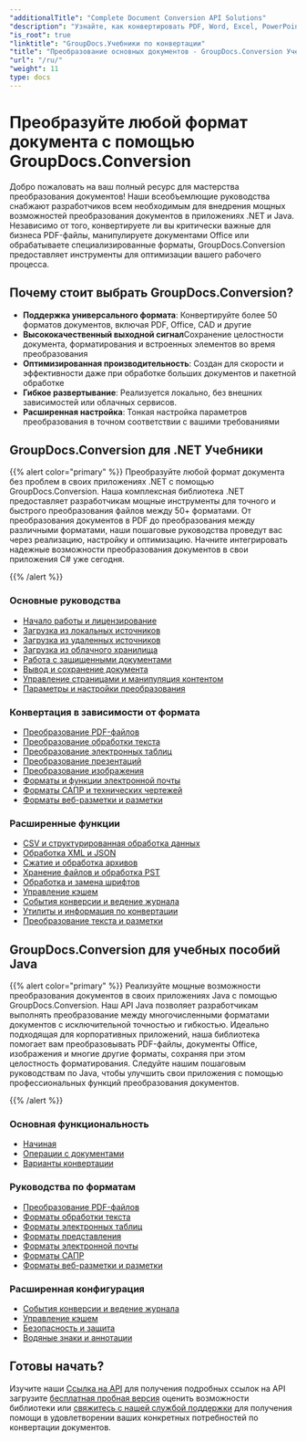 ```yaml
---
"additionalTitle": "Complete Document Conversion API Solutions"
"description": "Узнайте, как конвертировать PDF, Word, Excel, PowerPoint и 50+ форматов с помощью наших пошаговых руководств. Внедрите бесшовное преобразование документов в свои приложения."
"is_root": true
"linktitle": "GroupDocs.Учебники по конвертации"
"title": "Преобразование основных документов - GroupDocs.Conversion Учебники и руководства"
"url": "/ru/"
"weight": 11
type: docs
---
```

# Преобразуйте любой формат документа с помощью GroupDocs.Conversion

Добро пожаловать на ваш полный ресурс для мастерства преобразования документов! Наши всеобъемлющие руководства снабжают разработчиков всем необходимым для внедрения мощных возможностей преобразования документов в приложениях .NET и Java. Независимо от того, конвертируете ли вы критически важные для бизнеса PDF-файлы, манипулируете документами Office или обрабатываете специализированные форматы, GroupDocs.Conversion предоставляет инструменты для оптимизации вашего рабочего процесса.

## Почему стоит выбрать GroupDocs.Conversion?

- **Поддержка универсального формата**: Конвертируйте более 50 форматов документов, включая PDF, Office, CAD и другие
- **Высококачественный выходной сигнал**Сохранение целостности документа, форматирования и встроенных элементов во время преобразования
- **Оптимизированная производительность**: Создан для скорости и эффективности даже при обработке больших документов и пакетной обработке
- **Гибкое развертывание**: Реализуется локально, без внешних зависимостей или облачных сервисов.
- **Расширенная настройка**: Тонкая настройка параметров преобразования в точном соответствии с вашими требованиями

## GroupDocs.Conversion для .NET Учебники

{{% alert color="primary" %}}
Преобразуйте любой формат документа без проблем в своих приложениях .NET с помощью GroupDocs.Conversion. Наша комплексная библиотека .NET предоставляет разработчикам мощные инструменты для точного и быстрого преобразования файлов между 50+ форматами. От преобразования документов в PDF до преобразования между различными форматами, наши пошаговые руководства проведут вас через реализацию, настройку и оптимизацию. Начните интегрировать надежные возможности преобразования документов в свои приложения C# уже сегодня.

{{% /alert %}}

### Основные руководства

- [Начало работы и лицензирование](./net/getting-started-licensing/)
- [Загрузка из локальных источников](./net/loading-from-local-sources/)
- [Загрузка из удаленных источников](./net/loading-from-remote-sources/)
- [Загрузка из облачного хранилища](./net/loading-from-cloud-storage/)
- [Работа с защищенными документами](./net/working-with-secure-documents/)
- [Вывод и сохранение документа](./net/document-output-saving/)
- [Управление страницами и манипуляция контентом](./net/page-management-content-manipulation/)
- [Параметры и настройки преобразования](./net/conversion-options-settings/)

### Конвертация в зависимости от формата

- [Преобразование PDF-файлов](./net/pdf-conversion/)
- [Преобразование обработки текста](./net/word-processing-conversion/)
- [Преобразование электронных таблиц](./net/spreadsheet-conversion/)
- [Преобразование презентаций](./net/presentation-conversion/)
- [Преобразование изображения](./net/image-conversion/)
- [Форматы и функции электронной почты](./net/email-formats-features/)
- [Форматы САПР и технических чертежей](./net/cad-technical-drawing-formats/)
- [Форматы веб-разметки и разметки](./net/web-markup-formats/)

### Расширенные функции

- [CSV и структурированная обработка данных](./net/csv-structured-data-processing/)
- [Обработка XML и JSON](./net/xml-json-processing/)
- [Сжатие и обработка архивов](./net/compression-archive-handling/)
- [Хранение файлов и обработка PST](./net/storage-files-pst-processing/)
- [Обработка и замена шрифтов](./net/font-handling-substitution/)
- [Управление кэшем](./net/cache-management/)
- [События конверсии и ведение журнала](./net/conversion-events-logging/)
- [Утилиты и информация по конвертации](./net/conversion-utilities-information/)
- [Преобразование текста и разметки](./net/text-markup-conversion/)

## GroupDocs.Conversion для учебных пособий Java

{{% alert color="primary" %}}
Реализуйте мощные возможности преобразования документов в своих приложениях Java с помощью GroupDocs.Conversion. Наш API Java позволяет разработчикам выполнять преобразование между многочисленными форматами документов с исключительной точностью и гибкостью. Идеально подходящая для корпоративных приложений, наша библиотека помогает вам преобразовывать PDF-файлы, документы Office, изображения и многие другие форматы, сохраняя при этом целостность форматирования. Следуйте нашим пошаговым руководствам по Java, чтобы улучшить свои приложения с помощью профессиональных функций преобразования документов.

{{% /alert %}}

### Основная функциональность

- [Начиная](./java/getting-started/)
- [Операции с документами](./java/document-operations/)
- [Варианты конвертации](./java/conversion-options/)

### Руководства по форматам

- [Преобразование PDF-файлов](./java/pdf-conversion/)
- [Форматы обработки текста](./java/word-processing-formats/)
- [Форматы электронных таблиц](./java/spreadsheet-formats/)
- [Форматы представления](./java/presentation-formats/)
- [Форматы электронной почты](./java/email-formats/)
- [Форматы САПР](./java/cad-formats/)
- [Форматы веб-разметки и разметки](./java/web-markup-formats/)

### Расширенная конфигурация

- [События конверсии и ведение журнала](./java/conversion-events-logging/)
- [Управление кэшем](./java/cache-management/)
- [Безопасность и защита](./java/security-protection/)
- [Водяные знаки и аннотации](./java/watermarks-annotations/)

## Готовы начать?

Изучите наши [Ссылка на API](https://reference.groupdocs.com/) для получения подробных ссылок на API загрузите [бесплатная пробная версия](https://releases.groupdocs.com/) оценить возможности библиотеки или [свяжитесь с нашей службой поддержки](https://forum.groupdocs.com/) для получения помощи в удовлетворении ваших конкретных потребностей по конвертации документов.